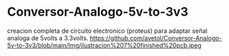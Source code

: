# Conversor-Analogo-5v-to-3v3
creacion completa de circuito electronico (proteus) para adaptar señal analoga de 5volts a 3.3volts.
https://github.com/avetol/Conversor-Analogo-5v-to-3v3/blob/main/Img/ilustracion%207%20finished%20pcb.jpeg
